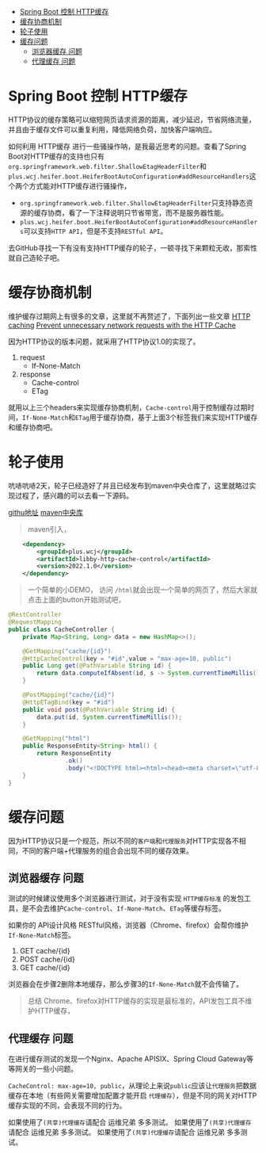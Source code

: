<!-- TOC -->

- [Spring Boot 控制 HTTP缓存](#spring-boot-控制-http缓存)
- [缓存协商机制](#缓存协商机制)
- [轮子使用](#轮子使用)
- [缓存问题](#缓存问题)
  - [浏览器缓存 问题](#浏览器缓存-问题)
  - [代理缓存 问题](#代理缓存-问题)

<!-- /TOC -->

# Spring Boot 控制 HTTP缓存

HTTP协议的缓存策略可以缩短网页请求资源的距离，减少延迟，节省网络流量，并且由于缓存文件可以重复利用，降低网络负荷，加快客户端响应。

如何利用 HTTP缓存 进行一些骚操作呐，是我最近思考的问题。查看了Spring Boot对HTTP缓存的支持也只有``org.springframework.web.filter.ShallowEtagHeaderFilter``和``plus.wcj.heifer.boot.HeiferBootAutoConfiguration#addResourceHandlers``这个两个方式能对HTTP缓存进行骚操作，

- ``org.springframework.web.filter.ShallowEtagHeaderFilter``只支持静态资源的缓存协商，看了一下注释说明只节省带宽，而不是服务器性能。
- ``plus.wcj.heifer.boot.HeiferBootAutoConfiguration#addResourceHandlers``可以支持``HTTP API``，但是不支持``RESTful API``。

去GitHub寻找一下有没有支持HTTP缓存的轮子，一顿寻找下来颗粒无收，那索性就自己造轮子吧。


# 缓存协商机制

维护缓存过期网上有很多的文章，这里就不再赘述了，下面列出一些文章
[HTTP caching](https://developer.mozilla.org/en-US/docs/Web/HTTP/Caching)
[Prevent unnecessary network requests with the HTTP Cache](https://web.dev/i18n/en/http-cache/)

因为HTTP协议的版本问题，就采用了HTTP协议1.0的实现了。

1. request
   - If-None-Match
2. response
   - Cache-control
   - ETag

就用以上三个headers来实现缓存协商机制，``Cache-control``用于控制缓存过期时间，``If-None-Match``和``ETag``用于缓存协商，基于上面3个标签我们来实现HTTP缓存和缓存协商吧。


# 轮子使用

吭哧吭哧2天，轮子已经造好了并且已经发布到maven中央仓库了，这里就略过实现过程了，感兴趣的可以去看一下源码。

[githu地址](https://github.com/galaxy-sea/libby-http-cache-control)
[maven中央库](https://repo1.maven.org/maven2/plus/wcj/libby-http-cache-control/2022.1.0/)

> maven引入， 

```xml
    <dependency>
        <groupId>plus.wcj</groupId>
        <artifactId>libby-http-cache-control</artifactId>
        <version>2022.1.0</version>
    </dependency>
```

> 一个简单的小DEMO， 访问 ``/html``就会出现一个简单的网页了，然后大家就点击上面的button开始测试吧，


```java
@RestController
@RequestMapping
public class CacheController {
    private Map<String, Long> data = new HashMap<>();

    @GetMapping("cache/{id}")
    @HttpCacheControl(key = "#id",value = "max-age=10, public")
    public Long get(@PathVariable String id) {
        return data.computeIfAbsent(id, s -> System.currentTimeMillis());
    }

    @PostMapping("cache/{id}")
    @HttpETagBind(key = "#id")
    public void post(@PathVariable String id) {
        data.put(id, System.currentTimeMillis());
    }

    @GetMapping("html")
    public ResponseEntity<String> html() {
        return ResponseEntity
                .ok()
                .body("<!DOCTYPE html><html><head><meta charset=\"utf-8\"><script src=\"https://cdn.staticfile.org/jquery/1.10.2/jquery.min.js\"></script><script>$(document).ready(function(){$(\"button:nth-child(1)\").click(function(){$.get(\"./cache/1\",function(data,status){$(\"ol\").append(\"<li>cache1: data: \"+data+\"</li>\")})});$(\"button:nth-child(2)\").click(function(){$.get(\"./cache/2\",function(data,status){$(\"ol\").append(\"<li>cache2: data: \"+data+\"</li>\")})});$(\"button:nth-child(3)\").click(function(){$.post(\"./cache/1\",function(data,status){$(\"ol\").append(\"<li>cache1: modify cache1</li>\")})});$(\"button:nth-child(4)\").click(function(){$.post(\"./cache/2\",function(data,status){$(\"ol\").append(\"<li>cache2: modify cache2</li>\")})})});</script></head><body><button>get cache1</button><button>get cache2</button><button>modify cache1</button><button>modify cache2</button><ol><li>start test</li></ol></body></html>");
    }
}
```

# 缓存问题

因为HTTP协议只是一个规范，所以不同的``客户端``和``代理服务``对HTTP实现各不相同，不同的客户端+代理服务的组合会出现不同的缓存效果。

## 浏览器缓存 问题

测试的时候建议使用多个浏览器进行测试，对于没有实现 ``HTTP缓存标准`` 的发包工具，是不会去维护``Cache-control``、``If-None-Match``、``ETag``等缓存标签。


如果你的 API设计风格 RESTful风格，浏览器（Chrome、firefox）会帮你维护``If-None-Match``标签。

1. GET cache/{id}
2. POST cache/{id}
3. GET cache/{id} 

浏览器会在步骤2删除本地缓存，那么步骤3的``If-None-Match``就不会传输了。

> 总结 Chrome、firefox对HTTP缓存的实现是最标准的，API发包工具不维护HTTP缓存，


## 代理缓存 问题

在进行缓存测试的发现一个Nginx、Apache APISIX、Spring Cloud Gateway等等网关的一些小问题。

``CacheControl: max-age=10, public``，从理论上来说``public``应该让``代理服务``把数据缓存在本地（有些网关需要增加配置才能开启 ``代理缓存``），但是不同的网关对HTTP缓存实现的不同，会表现不同的行为。

如果使用了``(共享)代理缓存``请配合 运维兄弟 多多测试。
如果使用了``(共享)代理缓存``请配合 运维兄弟 多多测试。
如果使用了``(共享)代理缓存``请配合 运维兄弟 多多测试。



